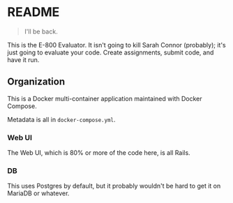 # README

> I'll be back.

This is the E-800 Evaluator.
It isn't going to kill Sarah Connor (probably); it's just going to evaluate your code.
Create assignments, submit code, and have it run.

## Organization

This is a Docker multi-container application maintained with Docker Compose.

Metadata is all in `docker-compose.yml`.

### Web UI

The Web UI, which is 80% or more of the code here, is all Rails.

### DB

This uses Postgres by default, but it probably wouldn't be hard to get it on MariaDB or whatever.
